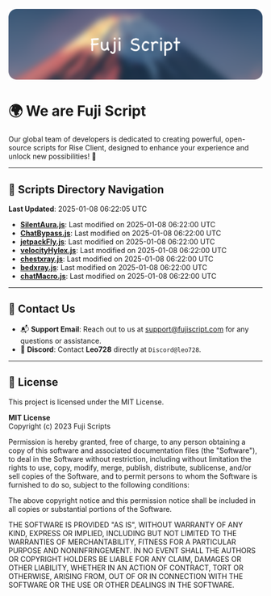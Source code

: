 ![Banner](.github/b.webp)

# 🌍 **We are Fuji Script**

Our global team of developers is dedicated to creating powerful, open-source scripts for Rise Client, designed to enhance your experience and unlock new possibilities! 🌟

---
<!-- SCRIPTS_NAVIGATION_START -->
## 📂 **Scripts Directory Navigation**

**Last Updated**: 2025-01-08 06:22:05 UTC

- **[SilentAura.js](scripts/SilentAura.js)**: Last modified on 2025-01-08 06:22:00 UTC
- **[ChatBypass.js](scripts/ChatBypass.js)**: Last modified on 2025-01-08 06:22:00 UTC
- **[jetpackFly.js](scripts/jetpackFly.js)**: Last modified on 2025-01-08 06:22:00 UTC
- **[velocityHylex.js](scripts/velocityHylex.js)**: Last modified on 2025-01-08 06:22:00 UTC
- **[chestxray.js](scripts/chestxray.js)**: Last modified on 2025-01-08 06:22:00 UTC
- **[bedxray.js](scripts/bedxray.js)**: Last modified on 2025-01-08 06:22:00 UTC
- **[chatMacro.js](scripts/chatMacro.js)**: Last modified on 2025-01-08 06:22:00 UTC

<!-- SCRIPTS_NAVIGATION_END -->

---

## 💬 **Contact Us**  
- 📬 **Support Email**: Reach out to us at [support@fujiscript.com](mailto:support@fujiscript.com) for any questions or assistance.  
- 💬 **Discord**: Contact **Leo728** directly at `Discord@leo728`.

---

## 📜 **License**

This project is licensed under the MIT License.  

**MIT License**  
Copyright (c) 2023 Fuji Scripts  

Permission is hereby granted, free of charge, to any person obtaining a copy of this software and associated documentation files (the "Software"), to deal in the Software without restriction, including without limitation the rights to use, copy, modify, merge, publish, distribute, sublicense, and/or sell copies of the Software, and to permit persons to whom the Software is furnished to do so, subject to the following conditions:  

The above copyright notice and this permission notice shall be included in all copies or substantial portions of the Software.  

THE SOFTWARE IS PROVIDED "AS IS", WITHOUT WARRANTY OF ANY KIND, EXPRESS OR IMPLIED, INCLUDING BUT NOT LIMITED TO THE WARRANTIES OF MERCHANTABILITY, FITNESS FOR A PARTICULAR PURPOSE AND NONINFRINGEMENT. IN NO EVENT SHALL THE AUTHORS OR COPYRIGHT HOLDERS BE LIABLE FOR ANY CLAIM, DAMAGES OR OTHER LIABILITY, WHETHER IN AN ACTION OF CONTRACT, TORT OR OTHERWISE, ARISING FROM, OUT OF OR IN CONNECTION WITH THE SOFTWARE OR THE USE OR OTHER DEALINGS IN THE SOFTWARE.  
